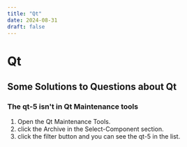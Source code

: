 ```yaml
---
title: "Qt"
date: 2024-08-31
draft: false
---
```


# Qt

## Some Solutions to Questions about Qt

### The qt-5 isn't in Qt Maintenance tools
1. Open the Qt Maintenance Tools.
2. click the Archive in the Select-Component section.
3. click the filter button and you can see the qt-5 in the list.
